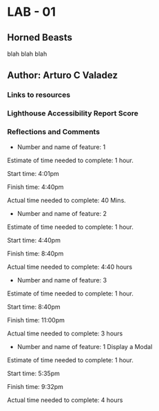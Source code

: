 # LAB - 01

## Horned Beasts

blah blah blah

## Author: Arturo C Valadez

### Links to resources

### Lighthouse Accessibility Report Score

### Reflections and Comments

- Number and name of feature: 1

Estimate of time needed to complete: 1 hour.

Start time: 4:01pm

Finish time: 4:40pm

Actual time needed to complete: 40 Mins.

- Number and name of feature: 2

Estimate of time needed to complete: 1 hour.

Start time: 4:40pm

Finish time: 8:40pm

Actual time needed to complete: 4:40 hours

- Number and name of feature: 3

Estimate of time needed to complete: 1 hour.

Start time: 8:40pm

Finish time: 11:00pm

Actual time needed to complete: 3 hours

- Number and name of feature: 1 Display a Modal

Estimate of time needed to complete: 1 hour.

Start time: 5:35pm

Finish time: 9:32pm

Actual time needed to complete:  4 hours
